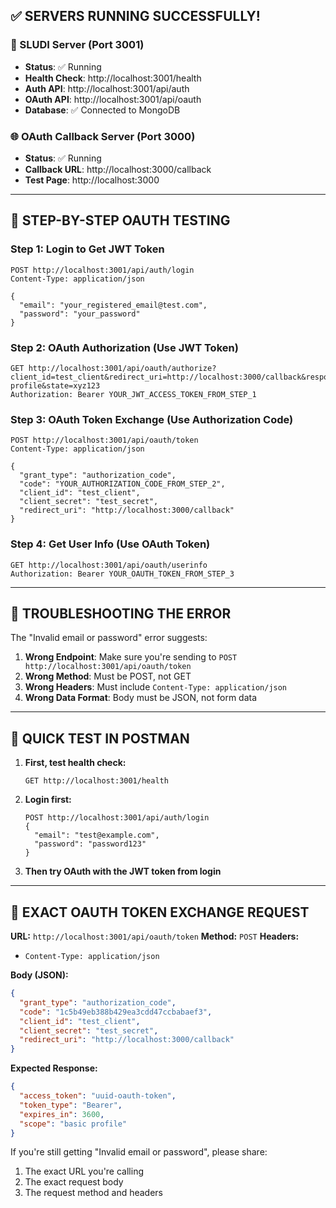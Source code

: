## ✅ SERVERS RUNNING SUCCESSFULLY!

### 🔐 SLUDI Server (Port 3001)
- **Status**: ✅ Running
- **Health Check**: http://localhost:3001/health
- **Auth API**: http://localhost:3001/api/auth
- **OAuth API**: http://localhost:3001/api/oauth
- **Database**: ✅ Connected to MongoDB

### 🌐 OAuth Callback Server (Port 3000)
- **Status**: ✅ Running  
- **Callback URL**: http://localhost:3000/callback
- **Test Page**: http://localhost:3000

---

## 🧪 **STEP-BY-STEP OAUTH TESTING**

### **Step 1: Login to Get JWT Token**
```http
POST http://localhost:3001/api/auth/login
Content-Type: application/json

{
  "email": "your_registered_email@test.com",
  "password": "your_password"
}
```

### **Step 2: OAuth Authorization (Use JWT Token)**
```http
GET http://localhost:3001/api/oauth/authorize?client_id=test_client&redirect_uri=http://localhost:3000/callback&response_type=code&scope=basic profile&state=xyz123
Authorization: Bearer YOUR_JWT_ACCESS_TOKEN_FROM_STEP_1
```

### **Step 3: OAuth Token Exchange (Use Authorization Code)**
```http
POST http://localhost:3001/api/oauth/token
Content-Type: application/json

{
  "grant_type": "authorization_code",
  "code": "YOUR_AUTHORIZATION_CODE_FROM_STEP_2",
  "client_id": "test_client",
  "client_secret": "test_secret",
  "redirect_uri": "http://localhost:3000/callback"
}
```

### **Step 4: Get User Info (Use OAuth Token)**
```http
GET http://localhost:3001/api/oauth/userinfo
Authorization: Bearer YOUR_OAUTH_TOKEN_FROM_STEP_3
```

---

## 🚨 **TROUBLESHOOTING THE ERROR**

The "Invalid email or password" error suggests:

1. **Wrong Endpoint**: Make sure you're sending to `POST http://localhost:3001/api/oauth/token`
2. **Wrong Method**: Must be POST, not GET
3. **Wrong Headers**: Must include `Content-Type: application/json`
4. **Wrong Data Format**: Body must be JSON, not form data

---

## 🎯 **QUICK TEST IN POSTMAN**

1. **First, test health check:**
   ```
   GET http://localhost:3001/health
   ```

2. **Login first:**
   ```
   POST http://localhost:3001/api/auth/login
   {
     "email": "test@example.com",
     "password": "password123"
   }
   ```

3. **Then try OAuth with the JWT token from login**

---

## 📝 **EXACT OAUTH TOKEN EXCHANGE REQUEST**

**URL:** `http://localhost:3001/api/oauth/token`
**Method:** `POST`
**Headers:** 
- `Content-Type: application/json`

**Body (JSON):**
```json
{
  "grant_type": "authorization_code",
  "code": "1c5b49eb388b429ea3cdd47ccbabaef3",
  "client_id": "test_client",
  "client_secret": "test_secret",
  "redirect_uri": "http://localhost:3000/callback"
}
```

**Expected Response:**
```json
{
  "access_token": "uuid-oauth-token",
  "token_type": "Bearer",
  "expires_in": 3600,
  "scope": "basic profile"
}
```

If you're still getting "Invalid email or password", please share:
1. The exact URL you're calling
2. The exact request body
3. The request method and headers
